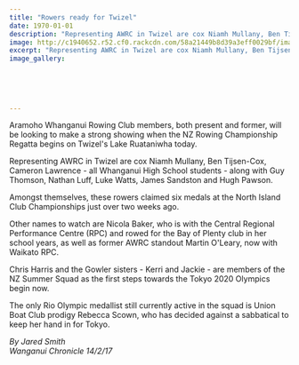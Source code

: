 ```yaml
---
title: "Rowers ready for Twizel"
date: 1970-01-01
description: "Representing AWRC in Twizel are cox Niamh Mullany, Ben Tijsen-Cox, Cameron Lawrence - all WHS students - along with Guy Thomson, Nathan Luff, Luke Watts, James Sandston and Hugh Pawson..."
image: http://c1940652.r52.cf0.rackcdn.com/58a21449b8d39a3eff0029bf/images.jpg
excerpt: "Representing AWRC in Twizel are cox Niamh Mullany, Ben Tijsen-Cox, Cameron Lawrence - all WHS students - along with Guy Thomson, Nathan Luff, Luke Watts, James Sandston and Hugh Pawson."
image_gallery:
    
    
    
    
    
---
```


<p><span>Aramoho Whanganui Rowing Club members, both present and former, will be looking to make a strong showing when the NZ Rowing Championship Regatta begins on Twizel's Lake Ruataniwha today.</span></p>
<p>Representing AWRC in Twizel are cox Niamh Mullany, Ben Tijsen-Cox, Cameron Lawrence - all Whanganui High School students - along with Guy Thomson, Nathan Luff, Luke Watts, James Sandston and Hugh Pawson.</p>
<p>Amongst themselves, these rowers claimed six medals at the North Island Club Championships just over two weeks ago.</p>
<p>Other names to watch are Nicola Baker, who is with the Central Regional Performance Centre (RPC) and rowed for the Bay of Plenty club in her school years, as well as former AWRC standout Martin O'Leary, now with Waikato RPC.</p>
<p>Chris Harris and the Gowler sisters - Kerri and Jackie - are members of the NZ Summer Squad as the first steps towards the Tokyo 2020 Olympics begin now.</p>
<p>The only Rio Olympic medallist still currently active in the squad is Union Boat Club prodigy Rebecca Scown, who has decided against a sabbatical to keep her hand in for Tokyo.</p>
<p><em>By Jared Smith<br />Wanganui Chronicle 14/2/17&nbsp;</em></p>


